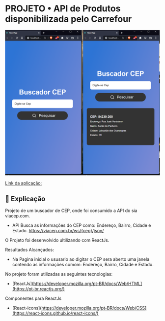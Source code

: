 # PROJETO • API de Produtos disponibilizada pelo Carrefour

<img src="./src/assets/img/readme.png" alt="Imagem do Projeto"/>


>  

[Link da aplicação:](https://buscadorcepreact.netlify.app/) <br>

## :page_facing_up: Explicação

Projeto de um buscador de CEP, onde foi consumido a API do sia viacep.com.

  - API Busca as informações do CEP como: Endereço, Bairro, Cidade e Estado.
      https://viacep.com.br/ws/{cep}/json/

O Projeto foi desenvolvido ultilizando com ReactJs.

Resultados Alcançados:
  - Na Pagina inicial o ususario ao digitar o CEP sera aberto uma janela contendo as informações comom: Endereço, Bairro, Cidade e Estado.

No projeto foram utilizadas as seguintes tecnologias:

- [ReactJs](https://developer.mozilla.org/pt-BR/docs/Web/HTML](https://pt-br.reactjs.org/)

Componentes para ReactJs
- [React-icons](https://developer.mozilla.org/pt-BR/docs/Web/CSS](https://react-icons.github.io/react-icons/)

